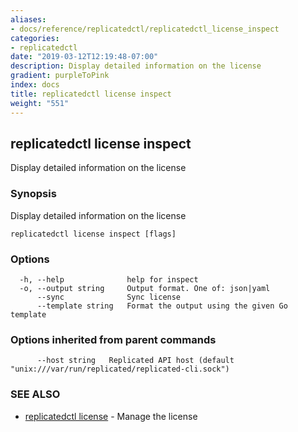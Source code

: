 ```yaml
---
aliases:
- docs/reference/replicatedctl/replicatedctl_license_inspect
categories:
- replicatedctl
date: "2019-03-12T12:19:48-07:00"
description: Display detailed information on the license
gradient: purpleToPink
index: docs
title: replicatedctl license inspect
weight: "551"
---
```


## replicatedctl license inspect

Display detailed information on the license

### Synopsis

Display detailed information on the license

```
replicatedctl license inspect [flags]
```

### Options

```
  -h, --help              help for inspect
  -o, --output string     Output format. One of: json|yaml
      --sync              Sync license
      --template string   Format the output using the given Go template
```

### Options inherited from parent commands

```
      --host string   Replicated API host (default "unix:///var/run/replicated/replicated-cli.sock")
```

### SEE ALSO

* [replicatedctl license](/api/replicatedctl/replicatedctl_license/)	 - Manage the license

